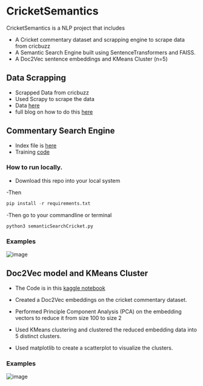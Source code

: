 # CricketSemantics
CricketSemantics is a NLP project that includes
- A Cricket commentary dataset and scrapping engine to scrape data from cricbuzz
- A Semantic Search Engine built using SentenceTransformers and FAISS.
- A Doc2Vec sentence embeddings and KMeans Cluster (n=5)

## Data Scrapping 

- Scrapped Data from cricbuzz 
- Used Scrapy to scrape the data
- Data [here](https://github.com/arjunprakash027/CricketSemantics/blob/main/cricket_data_scrapper/cricket_data.csv)
- full blog on how to do this [here](https://medium.com/@arjunprakash027/scrapping-cricket-data-using-scrapy-9a58d7eeb13b)

## Commentary Search Engine

- Index file is [here](https://github.com/arjunprakash027/CricketSemantics/blob/main/search_engine/cricketSemanticSearch.index)
- Training [code](https://github.com/arjunprakash027/CricketSemantics/blob/main/search_engine/semantic_engine.ipynb)

### How to run locally.

- Download this repo into your local system

-Then
 ```python
 pip install -r requirements.txt
 ```

 -Then go to your commandline or terminal
 ```shell
 python3 semanticSearchCricket.py
 ```

 ### Examples

![image](https://github.com/arjunprakash027/CricketSemantics/assets/72484657/8c4e5289-11d2-4390-ad66-901a2fd378e4)

## Doc2Vec model and KMeans Cluster

- The Code is in this [kaggle notebook](https://www.kaggle.com/code/arjunprakashrao/clustering-commentary?scriptVersionId=154350433)

- Created a Doc2Vec embeddings on the cricket commentary dataset.
- Performed Principle Component Analysis (PCA) on the embedding vectors to reduce it from size 100 to size 2
- Used KMeans clustering and clustered the reduced embedding data into 5 distinct clusters.
- Used matplotlib to create a scatterplot to visualize the clusters.

### Examples

![image](https://github.com/arjunprakash027/CricketSemantics/assets/72484657/e0ee82d9-18cf-44e9-815c-a10cbf2315af)

